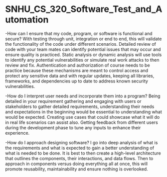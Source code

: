 # SNHU_CS_320_Software_Test_and_Automation

-How can I ensure that my code, program, or software is functional and secure?
With testing through unit, integration or end to end, this will validate the functionality of the code under different scenarios. Detailed review of code with your team mates can identify potential issues that may occur and ensure quality is practiced. Static analysis or dynamic analysis will use tools to identify any potential vulnerabilities or simulate real work attacks to then review and fix. Authentication and authorization of course needs to be practice because these mechanisms are meant to control access and protect any sensitive data and with regular updates, keeping all libraries, frameworks, and dependencies up to date to address known security vulnerabilities.

-How do I interpret user needs and incorporate them into a program?
Being detailed in your requirement gathering and engaging with users or stakeholders to gather detailed requirements, understanding their needs and expectations in the beginning would be essential to understanding what would be expected. Creating use cases that could showcase what it will do in real life scenarios can assist also. Getting feedback from different users during the development phase to tune any inputs to enhance their experience. 

-How do I approach designing software?
I go into deep analysis of what is the requirements and what is expected to gain a better understanding of what is needed to be done. It is best to then create a high-level architecture that outlines the components, their interactions, and data flows. Then to approach in components versus doing everything all at once, this will promote reusability, maintainability and ensure nothing is overlooked. 
